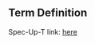 ## Term Definition

Spec-Up-T link: <a href='https://weboftrust.github.io/WOT-terms/docs/glossary/SPAC'>here</a>
